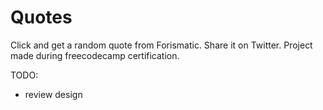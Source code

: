 # Quotes
Click and get a random quote from Forismatic. Share it on Twitter. Project made during freecodecamp certification.

TODO:
* review design

